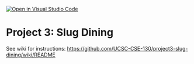 [![Open in Visual Studio Code](https://classroom.github.com/assets/open-in-vscode-718a45dd9cf7e7f842a935f5ebbe5719a5e09af4491e668f4dbf3b35d5cca122.svg)](https://classroom.github.com/online_ide?assignment_repo_id=11103313&assignment_repo_type=AssignmentRepo)
# Project 3: Slug Dining

See wiki for instructions: https://github.com/UCSC-CSE-130/project3-slug-dining/wiki/README
